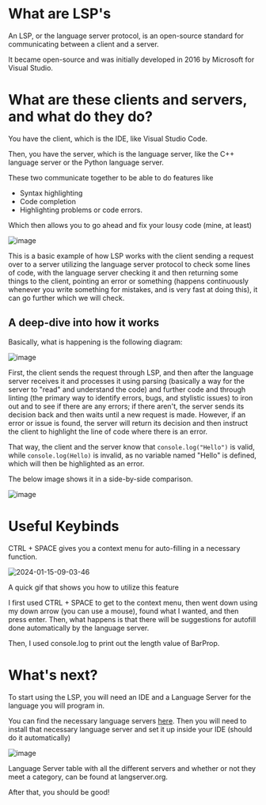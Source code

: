 # What are LSP's
An LSP, or the language server protocol, is an open-source standard for communicating between a client and a server.

It became open-source and was initially developed in 2016 by Microsoft for Visual Studio.

# What are these clients and servers, and what do they do?

You have the client, which is the IDE, like Visual Studio Code.

Then, you have the server, which is the language server, like the C++ language server or the Python language server.

These two communicate together to be able to do features like

* Syntax highlighting
* Code completion
* Highlighting problems or code errors.

Which then allows you to go ahead and fix your lousy code (mine, at least)


![image](https://github.com/De-y/blog/assets/61808223/851f8ce1-8f79-43a2-9870-766931f45ddb)

This is a basic example of how LSP works with the client sending a request over to a server utilizing the language server protocol to check some lines of code, with the language server checking it and then returning some things to the client, pointing an error or something (happens continuously whenever you write something for mistakes, and is very fast at doing this), it can go further which we will check.

## A deep-dive into how it works

Basically, what is happening is the following diagram:

![image](https://github.com/De-y/blog/assets/61808223/d40a529b-0698-445e-b1ab-84a8b82122b6)

First, the client sends the request through LSP, and then after the language server receives it and processes it using parsing (basically a way for the server to "read" and understand the code) and further code and through linting (the primary way to identify errors, bugs, and stylistic issues) to iron out and to see if there are any errors; if there aren't, the server sends its decision back and then waits until a new request is made. However, if an error or issue is found, the server will return its decision and then instruct the client to highlight the line of code where there is an error.

That way, the client and the server know that
``console.log("Hello")`` is valid, while
``console.log(Hello)`` is invalid, as no variable named "Hello" is defined, which will then be highlighted as an error.

The below image shows it in a side-by-side comparison.

![image](https://github.com/De-y/blog/assets/61808223/d5270e22-9678-4a04-8815-9712be3df263)




# Useful Keybinds
CTRL + SPACE gives you a context menu for auto-filling in a necessary function.

![2024-01-15-09-03-46](https://github.com/De-y/blog/assets/61808223/6ff3e3d6-7dc8-48bd-9d51-c5300a7a1987)

A quick gif that shows you how to utilize this feature

I first used CTRL + SPACE to get to the context menu, then went down using my down arrow (you can use a mouse), found what I wanted, and then press enter. Then, what happens is that there will be suggestions for autofill done automatically by the language server.

Then, I used console.log to print out the length value of BarProp.

# What's next?

To start using the LSP, you will need an IDE and a Language Server for the language you will program in.

You can find the necessary language servers [here](https://langserver.org/). Then you will need to install that necessary language server and set it up inside your IDE (should do it automatically)

![image](https://github.com/De-y/blog/assets/61808223/d80c075b-d680-4de0-821a-4f10abd5e7c3)

Language Server table with all the different servers and whether or not they meet a category, can be found at langserver.org.


After that, you should be good!
